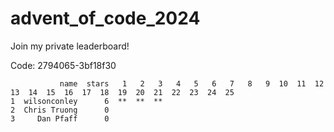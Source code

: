 # advent_of_code_2024

Join my private leaderboard!

Code: 2794065-3bf18f30 

```leaderboard
           name  stars   1   2   3   4   5   6   7   8   9  10  11  12  13  14  15  16  17  18  19  20  21  22  23  24  25
1  wilsonconley      6  **  **  **                                                                                        
2  Chris Truong      0                                                                                                    
3     Dan Pfaff      0                                                                                                    
```

